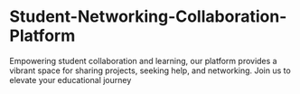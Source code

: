 # Student-Networking-Collaboration-Platform
Empowering student collaboration and learning, our platform provides a vibrant space for sharing projects, seeking help, and networking. Join us to elevate your educational journey
